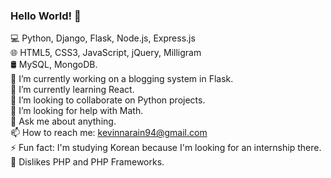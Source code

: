 ### Hello World! 👋

💻  Python, Django, Flask, Node.js, Express.js
<br>
🌐  HTML5, CSS3, JavaScript, jQuery, Milligram
<br>
🛢   MySQL, MongoDB.
<br>
🔭 I’m currently working on a blogging system in Flask.
<br>
🌱 I’m currently learning React.
<br>
👯 I’m looking to collaborate on Python projects.
<br>
🤔 I’m looking for help with Math.
<br>
💬 Ask me about anything.
<br>
📫 How to reach me: kevinnarain94@gmail.com
<br>
⚡ Fun fact: I'm studying Korean because I'm looking for an internship there.
<br>
🤢 Dislikes PHP and PHP Frameworks.
